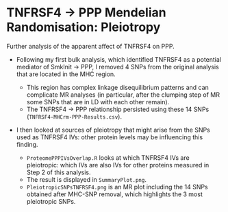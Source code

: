 # TNFRSF4 → PPP Mendelian Randomisation: Pleiotropy
Further analysis of the apparent affect of TNFRSF4 on PPP. 

* Following my first bulk analysis, which identified TNFRSF4 as a potential mediator of SmkInit → PPP, I removed 4 SNPs from the original analysis that are located in the MHC region.
  * This region has complex linkage disequilibrium patterns and can complicate MR analyses (in particular, after the clumping step of MR some SNPs that are in LD with each other remain).
  * The TNFRSF4 → PPP relationship persisted using these 14 SNPs (`TNFRSF4-MHCrm-PPP-Results.csv`).

* I then looked at sources of pleiotropy that might arise from the SNPs used as TNFRSF4 IVs: other protein levels may be influencing this finding.
  * `ProteomePPPIVsOverlap.R` looks at which TNFRSF4 IVs are pleiotropic: which IVs are also IVs for other proteins measured in Step 2 of this analysis.
  * The result is displayed in `SummaryPlot.png`.
  * `PleiotropicSNPsTNFRSF4.png` is an MR plot including the 14 SNPs obtained after MHC-SNP removal, which highlights the 3 most pleiotropic SNPs.
